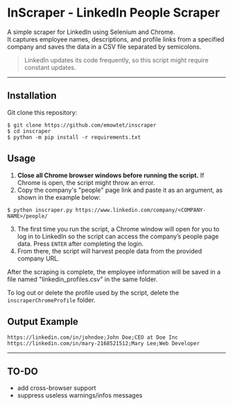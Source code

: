 # InScraper - LinkedIn People Scraper

A simple scraper for LinkedIn using Selenium and Chrome.  
It captures employee names, descriptions, and profile links from a specified company and saves the data in a CSV file separated by semicolons.

> LinkedIn updates its code frequently, so this script might require constant updates.  
***  
## Installation

Git clone this repository:

```
$ git clone https://github.com/emowtet/inscraper
$ cd inscraper
$ python -m pip install -r requirements.txt
```

## Usage

1. **Close all Chrome browser windows before running the script.** If Chrome is open, the script might throw an error.  
2. Copy the company's "people" page link and paste it as an argument, as shown in the example below:

```
$ python inscraper.py https://www.linkedin.com/company/<COMPANY-NAME>/people/
```

3. The first time you run the script, a Chrome window will open for you to log in to LinkedIn so the script can access the company’s people page data. Press `ENTER` after completing the login.  
4. From there, the script will harvest people data from the provided company URL.

After the scraping is complete, the employee information will be saved in a file named "linkedin_profiles.csv" in the same folder.

To log out or delete the profile used by the script, delete the `inscraperChromeProfile` folder.

## Output Example

```
https://linkedin.com/in/johndoe;John Doe;CEO at Doe Inc
https://linkedin.com/in/mary-2168521512;Mary Lee;Web Developer
```
***
## TO-DO
- add cross-browser support
- suppress useless warnings/infos messages
